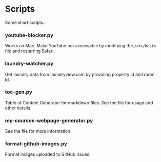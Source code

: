 # Scripts

Some short scripts.

### youtube-blocker.py
Works on Mac. Make YouTube not accessable by modifying the ```/etc/hosts``` file and restarting Safari.

### laundry-watcher.py
Get laundry data from laundryview.com by providing property id and room id.

### toc-gen.py

Table of Content Generator for markdown files. See the file for usage and other details.

### my-courses-webpage-generator.py

See the file for more information.

### format-github-images.py

Format images uploaded to GitHub issues.
